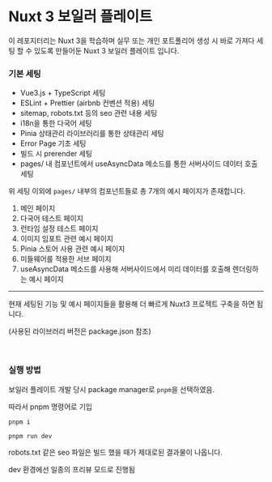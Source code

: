 # Nuxt 3 보일러 플레이트

이 레포지터리는 Nuxt 3을 학습하며 실무 또는 개인 포트폴리어 생성 시 바로 가져다 세팅 할 수 있도록 만들어둔 Nuxt 3 보일러 플레이트 입니다.


### 기본 세팅

* Vue3.js + TypeScript 세팅
* ESLint + Prettier (airbnb 컨벤션 적용) 세팅
* sitemap, robots.txt 등의 seo 관련 내용 세팅
* i18n을 통한 다국어 세팅
* Pinia 상태관리 라이브러리를 통한 상태관리 세팅
* Error Page 기초 세팅
* 빌드 시 prerender 세팅
* pages/ 내 컴포넌트에서 useAsyncData 메소드를 통한 서버사이드 데이터 호출 세팅


위 세팅 이외에 `pages/` 내부의 컴포넌트들로 총 7개의 예시 페이지가 존재합니다.
1. 메인 페이지
2. 다국어 테스트 페이지
3. 런타임 설정 테스트 페이지
4. 이미지 임포트 관련 예시 페이지
5. Pinia 스토어 사용 관련 예시 페이지
6. 미들웨어를 적용한 서브 페이지
7. useAsyncData 메소드를 사용해 서버사이드에서 미리 데이터를 호출해 렌더링하는 예시 페이지


---
현재 세팅된 기능 및 예시 페이지들을 활용해 더 빠르게 Nuxt3 프로젝트 구축을 하면 됩니다.

(사용된 라이브러리 버전은 package.json 참조)

<br />

### 실행 방법

보일러 플레이트 개발 당시 package manager로 `pnpm`을 선택하였음.

따라서 pnpm 명령어로 기입

`pnpm i`

`pnpm run dev`

robots.txt 같은 seo 파일은 빌드 했을 때가 제대로된 결과물이 나옵니다.

dev 환경에선 일종의 프리뷰 모드로 진행됨